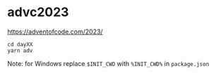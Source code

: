 # advc2023

https://adventofcode.com/2023/

```
cd dayXX
yarn adv
```

Note: for Windows replace `$INIT_CWD` with `%INIT_CWD%` in `package.json`
